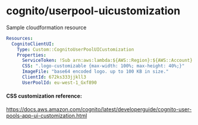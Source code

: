 # cognito/userpool-uicustomization

Sample cloudformation resource
```yaml
Resources:
  CognitoClientUI:
    Type: Custom::CognitoUserPoolUICustomization
    Properties:
      ServiceToken: !Sub arn:aws:lambda:${AWS::Region}:${AWS::Account}:function:<function-name>
      CSS: ".logo-customizable {max-width: 100%; max-height: 40%;}"
      ImageFile: "base64 encoded logo. up to 100 KB in size."
      ClientId: 672ks333jjkll3
      UserPoolId: eu-west-1_Gxf890
```

#### CSS customization reference:
https://docs.aws.amazon.com/cognito/latest/developerguide/cognito-user-pools-app-ui-customization.html

